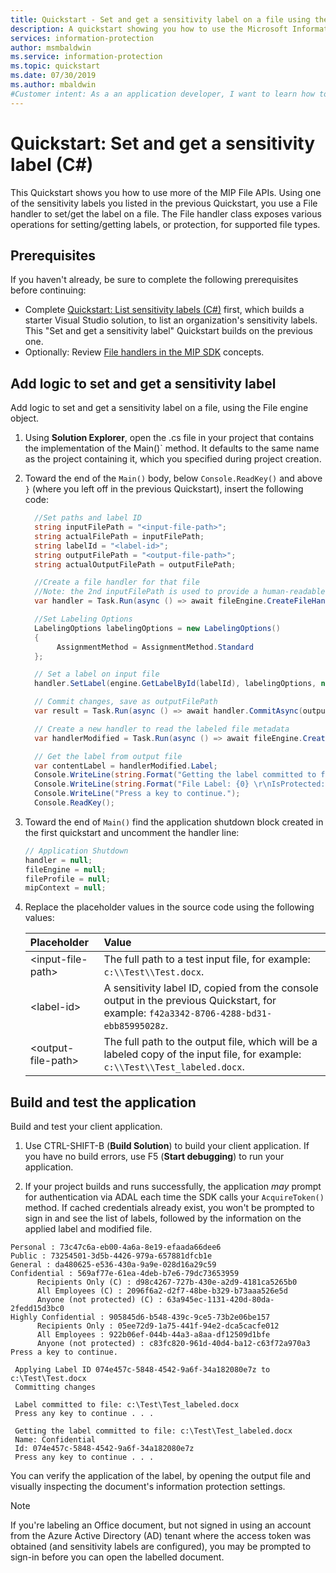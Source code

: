 ```yaml
---
title: Quickstart - Set and get a sensitivity label on a file using the C# MIP SDK
description: A quickstart showing you how to use the Microsoft Information Protection SDK .NET Wrapper to set and get a sensitivity label on a file.
services: information-protection
author: msmbaldwin
ms.service: information-protection
ms.topic: quickstart
ms.date: 07/30/2019
ms.author: mbaldwin
#Customer intent: As a an application developer, I want to learn how to set labels with the MIP SDK, so that I can use the SDK APIs to apply labels and protection to my own files.
---
```


# Quickstart: Set and get a sensitivity label (C#)

This Quickstart shows you how to use more of the MIP File APIs. Using one of the sensitivity labels you listed in the previous Quickstart, you use a File handler to set/get the label on a file. The File handler class exposes various operations for setting/getting labels, or protection, for supported file types.

## Prerequisites

If you haven't already, be sure to complete the following prerequisites before continuing:

- Complete [Quickstart: List sensitivity labels (C#)](quick-file-list-labels-csharp.md) first, which builds a starter Visual Studio solution, to list an organization's sensitivity labels. This "Set and get a sensitivity label" Quickstart builds on the previous one.
- Optionally: Review [File handlers in the MIP SDK](concept-handler-file-cpp.md) concepts.

## Add logic to set and get a sensitivity label

Add logic to set and get a sensitivity label on a file, using the File engine object. 

1. Using **Solution Explorer**, open the .cs file in your project that contains the implementation of the Main()` method. It defaults to the same name as the project containing it, which you specified during project creation. 

2. Toward the end of the `Main()` body, below `Console.ReadKey()` and above `}` (where you left off in the previous Quickstart), insert the following code:

   ```csharp
     //Set paths and label ID
     string inputFilePath = "<input-file-path>";
     string actualFilePath = inputFilePath;
     string labelId = "<label-id>";
     string outputFilePath = "<output-file-path>";
     string actualOutputFilePath = outputFilePath;

     //Create a file handler for that file
     //Note: the 2nd inputFilePath is used to provide a human-readable content identifier for admin auditing. 
     var handler = Task.Run(async () => await fileEngine.CreateFileHandlerAsync(inputFilePath, actualFilePath, true)).Result;

     //Set Labeling Options
     LabelingOptions labelingOptions = new LabelingOptions()
     {
          AssignmentMethod = AssignmentMethod.Standard
     };

     // Set a label on input file
     handler.SetLabel(engine.GetLabelById(labelId), labelingOptions, new ProtectionSettings());

     // Commit changes, save as outputFilePath
     var result = Task.Run(async () => await handler.CommitAsync(outputFilePath)).Result;

     // Create a new handler to read the labeled file metadata
     var handlerModified = Task.Run(async () => await fileEngine.CreateFileHandlerAsync(outputFilePath, actualOutputFilePath, true)).Result;

     // Get the label from output file
     var contentLabel = handlerModified.Label;
     Console.WriteLine(string.Format("Getting the label committed to file: {0}", outputFilePath));
     Console.WriteLine(string.Format("File Label: {0} \r\nIsProtected: {1}", contentLabel.Label.Name, contentLabel.IsProtectionAppliedFromLabel.ToString()));
     Console.WriteLine("Press a key to continue.");
     Console.ReadKey();
   ```

3. Toward the end of `Main()` find the application shutdown block created in the first quickstart and uncomment the handler line:

   ```csharp
   // Application Shutdown
   handler = null;
   fileEngine = null;
   fileProfile = null;
   mipContext = null;
   ```

4. Replace the placeholder values in the source code using the following values:

   | Placeholder | Value |
   |:----------- |:----- |
   | \<input-file-path\> | The full path to a test input file, for example: `c:\\Test\\Test.docx`. |
   | \<label-id\> | A sensitivity label ID, copied from the console output in the previous Quickstart, for example: `f42a3342-8706-4288-bd31-ebb85995028z`. |
   | \<output-file-path\> | The full path to the output file, which will be a labeled copy of the input file, for example: `c:\\Test\\Test_labeled.docx`. |

## Build and test the application

Build and test your client application. 

1. Use CTRL-SHIFT-B (**Build Solution**) to build your client application. If you have no build errors, use F5 (**Start debugging**) to run your application.

2. If your project builds and runs successfully, the application *may* prompt for authentication via ADAL each time the SDK calls your `AcquireToken()` method. If cached credentials already exist, you won't be prompted to sign in and see the list of labels, followed by the information on the applied label and modified file.

  ```console   
  Personal : 73c47c6a-eb00-4a6a-8e19-efaada66dee6
  Public : 73254501-3d5b-4426-979a-657881dfcb1e
  General : da480625-e536-430a-9a9e-028d16a29c59
  Confidential : 569af77e-61ea-4deb-b7e6-79dc73653959
        Recipients Only (C) : d98c4267-727b-430e-a2d9-4181ca5265b0
        All Employees (C) : 2096f6a2-d2f7-48be-b329-b73aaa526e5d
        Anyone (not protected) (C) : 63a945ec-1131-420d-80da-2fedd15d3bc0
  Highly Confidential : 905845d6-b548-439c-9ce5-73b2e06be157
        Recipients Only : 05ee72d9-1a75-441f-94e2-dca5cacfe012
        All Employees : 922b06ef-044b-44a3-a8aa-df12509d1bfe
        Anyone (not protected) : c83fc820-961d-40d4-ba12-c63f72a970a3
  Press a key to continue.

   Applying Label ID 074e457c-5848-4542-9a6f-34a182080e7z to c:\Test\Test.docx
   Committing changes
   
   Label committed to file: c:\Test\Test_labeled.docx
   Press any key to continue . . .
  
   Getting the label committed to file: c:\Test\Test_labeled.docx
   Name: Confidential
   Id: 074e457c-5848-4542-9a6f-34a182080e7z
   Press any key to continue . . .
   ```

You can verify the application of the label, by opening the output file and visually inspecting the document's information protection settings.

> [!NOTE]
> If you're labeling an Office document, but not signed in using an account from the Azure Active Directory (AD) tenant where the access token was obtained (and sensitivity labels are configured), you may be prompted to sign-in before you can open the labelled document. 
